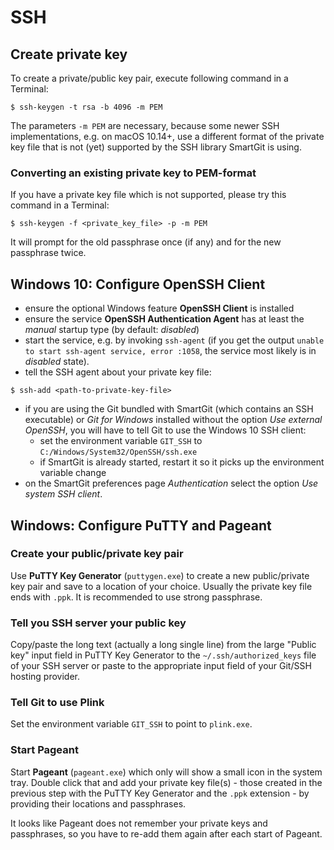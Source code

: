# SSH

## Create private key

To create a private/public key pair, execute following command in a
Terminal:

`$ ssh-keygen -t rsa -b 4096 -m PEM`

The parameters `-m PEM` are necessary, because some newer SSH
implementations, e.g. on macOS 10.14+, use a different format of the
private key file that is not (yet) supported by the SSH library SmartGit
is using.

### Converting an existing private key to PEM-format

If you have a private key file which is not supported, please try this
command in a Terminal:

`$ ssh-keygen -f <private_key_file> -p -m PEM`

It will prompt for the old passphrase once (if any) and for the new
passphrase twice.

## Windows 10: Configure OpenSSH Client

- ensure the optional Windows feature **OpenSSH Client** is installed
- ensure the service **OpenSSH Authentication Agent** has at least the *manual* startup type (by default: *disabled*)
- start the service, e.g. by invoking `ssh-agent` (if you get the output `unable to start ssh-agent service, error :1058`, the service most likely is in *disabled* state).
- tell the SSH agent about your private key file:

`$ ssh-add <path-to-private-key-file>`

- if you are using the Git bundled with SmartGit (which contains an SSH executable) or *Git for Windows* installed without the option *Use external OpenSSH*, you will have to tell Git to use the Windows 10 SSH client:
  - set the environment variable `GIT_SSH` to `C:/Windows/System32/OpenSSH/ssh.exe`
  - if SmartGit is already started, restart it so it picks up the environment variable change
- on the SmartGit preferences page *Authentication* select the option *Use system SSH client*.


## Windows: Configure PuTTY and Pageant

### Create your public/private key pair

Use **PuTTY Key Generator** (`puttygen.exe`) to create a new
public/private key pair and save to a location of your choice. Usually
the private key file ends with `.ppk`. It is recommended to use strong
passphrase.

### Tell you SSH server your public key

Copy/paste the long text (actually a long single line) from the large
"Public key" input field in PuTTY Key Generator to the
`~/.ssh/authorized_keys` file of your SSH server or paste to the
appropriate input field of your Git/SSH hosting provider.

### Tell Git to use Plink

Set the environment variable `GIT_SSH` to point to `plink.exe`.

### Start Pageant

Start **Pageant** (`pageant.exe`) which only will show a small icon in
the system tray. Double click that and add your private key file(s) -
those created in the previous step with the PuTTY Key Generator and the
`.ppk` extension - by providing their locations and passphrases.

It looks like Pageant does not remember your private keys and
passphrases, so you have to re-add them again after each start of
Pageant.
